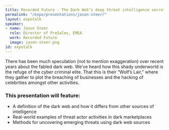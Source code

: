 ```yaml
---
title: Recorded Future - The Dark Web’s deep threat intelligence secrets
permalink: "/expo/presentations/jason-steer/"
layout: expotalk
speaker:
- name: Jason Steer
  role: Director of PreSales, EMEA
  work: Recorded Future
  image: jason-steer.png
id: expotalk
---
```



There has been much speculation (not to mention exaggeration) over recent years about the fabled dark web. We’ve heard how this shady underworld is the refuge of the cyber criminal elite. That this is their “Wolf’s Lair,” where they gather to plot the breaching of businesses and the hacking of celebrities amongst other activities.

### This presentation will feature:

* A definition of the dark web and how it differs from other sources of intelligence
* Real-world examples of threat actor activities in dark marketplaces
* Methods for uncovering emerging threats using dark web sources